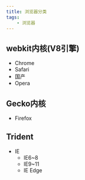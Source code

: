 ```yaml
---
title: 浏览器分类
tags:
    - 浏览器
---
```


## webkit内核(V8引擎)

- Chrome
- Safari
- 国产
- Opera

## Gecko内核

- Firefox

## Trident

- IE
  - IE6~8
  - IE9~11
  - IE Edge

